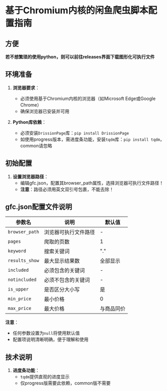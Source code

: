 # 基于Chromium内核的闲鱼爬虫脚本配置指南

## 方便

**若不想繁琐的使用python，则可以前往releases界面下载图形化可执行文件**

## 环境准备

1. ​**浏览器要求**：
   - 必须使用基于Chromium内核的浏览器（如Microsoft Edge或Google Chrome）
   - 确保浏览器已安装并可用

2. ​**Python库依赖**：
   - 必须安装`DrissionPage`库：`pip install DrissionPage`
   - 如使用progress版本，需进度条功能，安装`tqdm`库：`pip install tqdm`，common请忽略

## 初始配置

1. ​**设置浏览器路径**：
   - 编辑gfc.json，配置其browser_path属性，选择浏览器可执行文件路径！
   - ​**注意**：路径必须用英文双引号包裹，不能去除！

## gfc.json配置文件说明

| 参数名 | 说明 | 默认值 |
|--------|------|--------|
| `browser_path`| 浏览器可执行文件路径 | - |
| `pages` | 爬取的页数 | 1 |
| `keyword` | 搜索关键词 | "." |
| `results_show` | 最大显示结果数 | 全部显示 |
| `included` | 必须包含的关键词 | - |
| `notincluded` | 必须不包含的关键词 | - |
| `is_upper` | 是否区分大小写 | 是 |
| `min_price` | 最小价格 | 0 |
| `max_price` | 最大价格 | 与商品同价 |

**注意**：
- 任何参数设置为`null`将使用默认值
- 配置项说明清晰明确，便于理解和使用

## 技术说明

1. ​**进度条功能**：
   - `tqdm`提供直观的进度显示
   - 仅progress版需要此依赖，common版不需要
